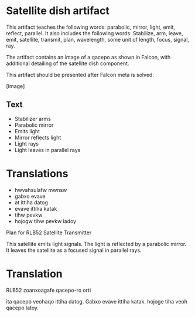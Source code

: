 # Satellite dish artifact

This artifact teaches the following words: parabolic, mirror, light, emit, reflect, parallel. It also includes the following words: Stabilize, arm, leave, emit, satellite, transmit, plan, wavelength, some unit of length, focus, signal, ray.

The artifact contains an image of a qacepo as shown in Falcon, with additional detailing of the satellite dish component. 

This artifact should be presented after Falcon meta is solved. 

[Image]

## Text

* Stabilizer arms
* Parabolic mirror
* Emits light
* Mirror reflects light
* Light rays
* Light leaves in parallel rays

# Translations
* hwvahsulafw mwnsw
* gabxo evave 
* at ittiha datog
* evave ittiha katak
* tihw pevkw
* hojogw tihw pevkw ladoy

Plan for RLB52 Satellite Transmitter

This satellite emits light signals. The light is reflected by a parabolic mirror. It leaves the satellite as a focused signal in parallel rays. 

# Translation
RLB52 zoanxoagafe qacepo-ro orti

ita qacepo veohaqo ittiha datog. Gabxo evave ittiha katak. hojoge tiha veoh qacepo latoy. 


